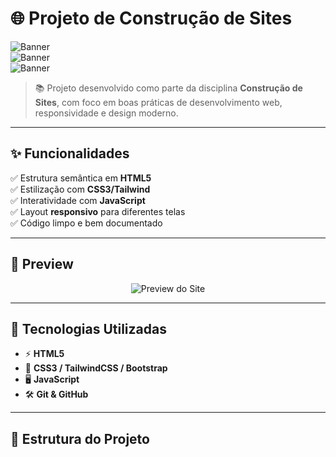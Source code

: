 # 🌐 Projeto de Construção de Sites  

![Banner](https://img.shields.io/badge/HTML-5-orange?logo=html5&logoColor=white)  
![Banner](https://img.shields.io/badge/CSS-3-blue?logo=css3&logoColor=white)  
![Banner](https://img.shields.io/badge/JavaScript-ES6-yellow?logo=javascript&logoColor=black)  

> 📚 Projeto desenvolvido como parte da disciplina **Construção de Sites**, com foco em boas práticas de desenvolvimento web, responsividade e design moderno.  

---

## ✨ Funcionalidades  

✅ Estrutura semântica em **HTML5**  
✅ Estilização com **CSS3/Tailwind**  
✅ Interatividade com **JavaScript**  
✅ Layout **responsivo** para diferentes telas  
✅ Código limpo e bem documentado  

---

## 📸 Preview  

<p align="center">  
  <img src="https://via.placeholder.com/800x400.png?text=Preview+do+Site" alt="Preview do Site" />  
</p>  

---

## 🚀 Tecnologias Utilizadas  

- ⚡ **HTML5**  
- 🎨 **CSS3 / TailwindCSS / Bootstrap**  
- 🖥️ **JavaScript**  
- 🛠️ **Git & GitHub**  

---

## 📂 Estrutura do Projeto  

